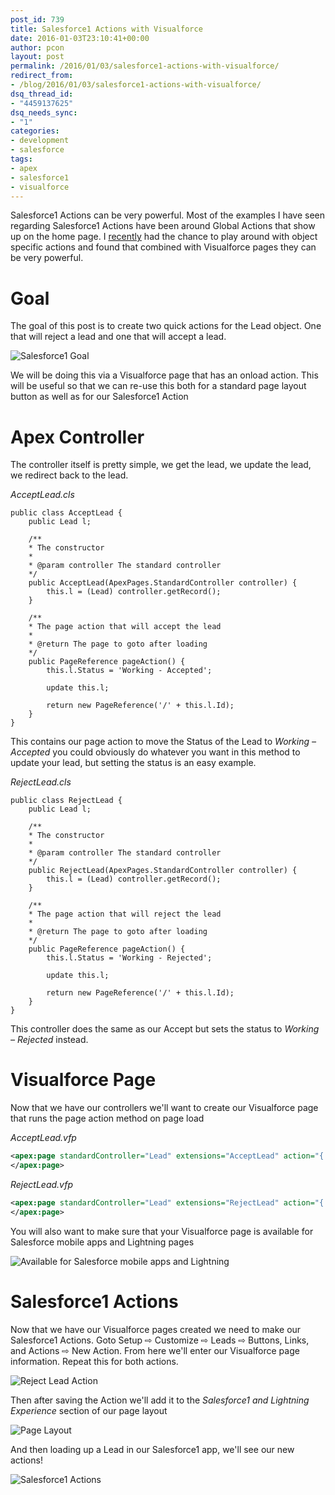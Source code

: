 ```yaml
---
post_id: 739
title: Salesforce1 Actions with Visualforce
date: 2016-01-03T23:10:41+00:00
author: pcon
layout: post
permalink: /2016/01/03/salesforce1-actions-with-visualforce/
redirect_from:
- /blog/2016/01/03/salesforce1-actions-with-visualforce/
dsq_thread_id:
- "4459137625"
dsq_needs_sync:
- "1"
categories:
- development
- salesforce
tags:
- apex
- salesforce1
- visualforce
---
```

Salesforce1 Actions can be very powerful.  Most of the examples I have seen regarding Salesforce1 Actions have been around Global Actions that show up on the home page.  I [recently](https://developer.salesforce.com/forums/ForumsMain?id=906F00000005LGPIA2) had the chance to play around with object specific actions and found that combined with Visualforce pages they can be very powerful.

# Goal

The goal of this post is to create two quick actions for the Lead object.  One that will reject a lead and one that will accept a lead.

![Salesforce1 Goal](/assets/img/2016/01/03/salesforce1_goal.png)

We will be doing this via a Visualforce page that has an onload action.  This will be useful so that we can re-use this both for a standard page layout button as well as for our Salesforce1 Action

<!--more-->

# Apex Controller

The controller itself is pretty simple, we get the lead, we update the lead, we redirect back to the lead.

_AcceptLead.cls_

```apex
public class AcceptLead {
    public Lead l;

    /**
    * The constructor
    *
    * @param controller The standard controller
    */
    public AcceptLead(ApexPages.StandardController controller) {
        this.l = (Lead) controller.getRecord();
    }

    /**
    * The page action that will accept the lead
    *
    * @return The page to goto after loading
    */
    public PageReference pageAction() {
        this.l.Status = 'Working - Accepted';

        update this.l;

        return new PageReference('/' + this.l.Id);
    }
}
```

This contains our page action to move the Status of the Lead to _Working &#8211; Accepted_ you could obviously do whatever you want in this method to update your lead, but setting the status is an easy example.

_RejectLead.cls_

```apex
public class RejectLead {
    public Lead l;

    /**
    * The constructor
    *
    * @param controller The standard controller
    */
    public RejectLead(ApexPages.StandardController controller) {
        this.l = (Lead) controller.getRecord();
    }

    /**
    * The page action that will reject the lead
    *
    * @return The page to goto after loading
    */
    public PageReference pageAction() {
        this.l.Status = 'Working - Rejected';

        update this.l;

        return new PageReference('/' + this.l.Id);
    }
}
```

This controller does the same as our Accept but sets the status to _Working &#8211; Rejected_ instead.

# Visualforce Page

Now that we have our controllers we'll want to create our Visualforce page that runs the page action method on page load

_AcceptLead.vfp_

```xml
<apex:page standardController="Lead" extensions="AcceptLead" action="{!pageAction}">
</apex:page>
```

_RejectLead.vfp_

```xml
<apex:page standardController="Lead" extensions="RejectLead" action="{!pageAction}">
</apex:page>
```

You will also want to make sure that your Visualforce page is available for Salesforce mobile apps and Lightning pages

![Available for Salesforce mobile apps and Lightning](/assets/img/2016/01/03/salesforce_mobile_availability.png)

# Salesforce1 Actions

Now that we have our Visualforce pages created we need to make our Salesforce1 Actions. Goto Setup ⇨ Customize ⇨ Leads ⇨ Buttons, Links, and Actions ⇨ New Action.  From here we'll enter our Visualforce page information.  Repeat this for both actions.

![Reject Lead Action](/assets/img/2016/01/03/reject_lead_action.png)

Then after saving the Action we'll add it to the _Salesforce1 and Lightning Experience_ section of our page layout

![Page Layout](/assets/img/2016/01/03/page_layout.png)

And then loading up a Lead in our Salesforce1 app, we'll see our new actions!

![Salesforce1 Actions](/assets/img/2016/01/03/salesforce1_goal.png)